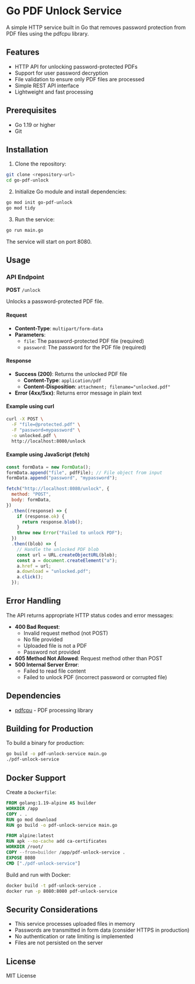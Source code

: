 # Go PDF Unlock Service

A simple HTTP service built in Go that removes password protection from PDF files using the pdfcpu library.

## Features

- HTTP API for unlocking password-protected PDFs
- Support for user password decryption
- File validation to ensure only PDF files are processed
- Simple REST API interface
- Lightweight and fast processing

## Prerequisites

- Go 1.19 or higher
- Git

## Installation

1. Clone the repository:

```bash
git clone <repository-url>
cd go-pdf-unlock
```

2. Initialize Go module and install dependencies:

```bash
go mod init go-pdf-unlock
go mod tidy
```

3. Run the service:

```bash
go run main.go
```

The service will start on port 8080.

## Usage

### API Endpoint

**POST** `/unlock`

Unlocks a password-protected PDF file.

#### Request

- **Content-Type**: `multipart/form-data`
- **Parameters**:
  - `file`: The password-protected PDF file (required)
  - `password`: The password for the PDF file (required)

#### Response

- **Success (200)**: Returns the unlocked PDF file
  - **Content-Type**: `application/pdf`
  - **Content-Disposition**: `attachment; filename="unlocked.pdf"`
- **Error (4xx/5xx)**: Returns error message in plain text

#### Example using curl

```bash
curl -X POST \
  -F "file=@protected.pdf" \
  -F "password=mypassword" \
  -o unlocked.pdf \
  http://localhost:8080/unlock
```

#### Example using JavaScript (fetch)

```javascript
const formData = new FormData();
formData.append("file", pdfFile); // File object from input
formData.append("password", "mypassword");

fetch("http://localhost:8080/unlock", {
  method: "POST",
  body: formData,
})
  .then((response) => {
    if (response.ok) {
      return response.blob();
    }
    throw new Error("Failed to unlock PDF");
  })
  .then((blob) => {
    // Handle the unlocked PDF blob
    const url = URL.createObjectURL(blob);
    const a = document.createElement("a");
    a.href = url;
    a.download = "unlocked.pdf";
    a.click();
  });
```

## Error Handling

The API returns appropriate HTTP status codes and error messages:

- **400 Bad Request**:
  - Invalid request method (not POST)
  - No file provided
  - Uploaded file is not a PDF
  - Password not provided
- **405 Method Not Allowed**: Request method other than POST
- **500 Internal Server Error**:
  - Failed to read file content
  - Failed to unlock PDF (incorrect password or corrupted file)

## Dependencies

- [pdfcpu](https://github.com/pdfcpu/pdfcpu) - PDF processing library

## Building for Production

To build a binary for production:

```bash
go build -o pdf-unlock-service main.go
./pdf-unlock-service
```

## Docker Support

Create a `Dockerfile`:

```dockerfile
FROM golang:1.19-alpine AS builder
WORKDIR /app
COPY . .
RUN go mod download
RUN go build -o pdf-unlock-service main.go

FROM alpine:latest
RUN apk --no-cache add ca-certificates
WORKDIR /root/
COPY --from=builder /app/pdf-unlock-service .
EXPOSE 8080
CMD ["./pdf-unlock-service"]
```

Build and run with Docker:

```bash
docker build -t pdf-unlock-service .
docker run -p 8080:8080 pdf-unlock-service
```

## Security Considerations

- This service processes uploaded files in memory
- Passwords are transmitted in form data (consider HTTPS in production)
- No authentication or rate limiting is implemented
- Files are not persisted on the server

## License

MIT License
